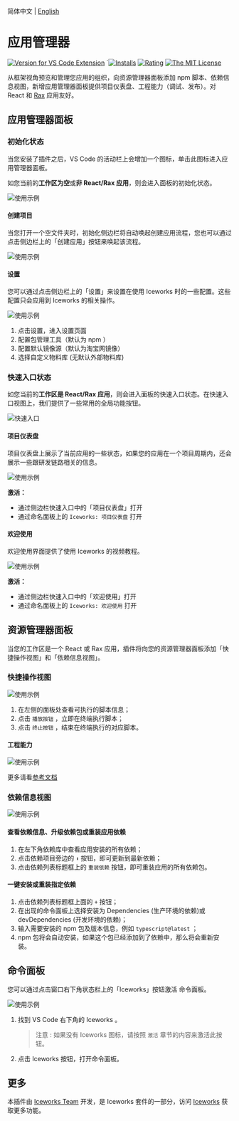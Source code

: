 简体中文 | [English](https://github.com/ice-lab/iceworks/blob/master/extensions/iceworks-app/README.md)

# 应用管理器

[![Version for VS Code Extension](https://vsmarketplacebadge.apphb.com/version-short/iceworks-team.iceworks-app.svg?logo=visual-studio-code)](https://marketplace.visualstudio.com/items?itemName=iceworks-team.iceworks-app)
`[![Installs](https://vsmarketplacebadge.apphb.com/installs-short/iceworks-team.iceworks-app.svg)](https://marketplace.visualstudio.com/items?itemName=iceworks-team.iceworks-app)
[![Rating](https://vsmarketplacebadge.apphb.com/rating-short/iceworks-team.iceworks-app.svg)](https://marketplace.visualstudio.com/items?itemName=iceworks-team.iceworks-app)
[![The MIT License](https://img.shields.io/badge/license-MIT-blue.svg)](http://opensource.org/licenses/MIT)

从框架视角预览和管理您应用的组织，向资源管理器面板添加 npm 脚本、依赖信息视图，新增应用管理器面板提供项目仪表盘、工程能力（调试、发布）。对 React 和 [Rax](https://rax.js.org/) 应用友好。

## 应用管理器面板

### 初始化状态

当您安装了插件之后，VS Code 的活动栏上会增加一个图标，单击此图标进入应用管理器面板。

如您当前的**工作区为空**或**非 React/Rax 应用**，则会进入面板的初始化状态。

![使用示例](https://user-images.githubusercontent.com/56879942/87553484-8e928980-c6e5-11ea-8183-a6ba7f4eae95.gif)

#### 创建项目

当您打开一个空文件夹时，初始化侧边栏将自动唤起创建应用流程，您也可以通过点击侧边栏上的「创建应用」按钮来唤起该流程。

![使用示例](https://user-images.githubusercontent.com/56879942/87407459-c4a41080-c5f4-11ea-882e-d198afc35413.png)

#### 设置

您可以通过点击侧边栏上的「设置」来设置在使用 Iceworks 时的一些配置。这些配置只会应用到 Iceworks 的相关操作。

![使用示例](https://img.alicdn.com/imgextra/i3/O1CN01nBuCWc1FXD6jPTK0o_!!6000000000496-2-tps-2880-1754.png)

1. 点击设置，进入设置页面
2. 配置包管理工具（默认为 npm ）
3. 配置默认镜像源（默认为淘宝网镜像）
4. 选择自定义物料库 (无默认外部物料库)

### 快速入口状态

如您当前的**工作区是 React/Rax 应用**，则会进入面板的快速入口状态。在快速入口视图上，我们提供了一些常用的全局功能按钮。

![快速入口](https://img.alicdn.com/imgextra/i3/O1CN01epkW5y1JGV7aJ1ghW_!!6000000001001-2-tps-2880-1754.png)

#### 项目仪表盘

项目仪表盘上展示了当前应用的一些状态，如果您的应用在一个项目周期内，还会展示一些跟研发链路相关的信息。

![使用示例](https://img.alicdn.com/imgextra/i3/O1CN01YaPauP1JSPQ0cIzIx_!!6000000001027-2-tps-2880-1754.png)

**激活：**

- 通过侧边栏快速入口中的「项目仪表盘」打开
- 通过命名面板上的 `Iceworks: 项目仪表盘` 打开

#### 欢迎使用

欢迎使用界面提供了使用 Iceworks 的视频教程。

![使用示例](https://img.alicdn.com/imgextra/i4/O1CN016qEXSF1l0ILd2gdL2_!!6000000004756-2-tps-2880-1754.png)

**激活：**

- 通过侧边栏快速入口中的「欢迎使用」打开
- 通过命名面板上的 `Iceworks: 欢迎使用` 打开

## 资源管理器面板

当您的工作区是一个 React 或 Rax 应用，插件将向您的资源管理器面板添加「快捷操作视图」和「依赖信息视图」。

### 快捷操作视图

![使用示例](https://img.alicdn.com/imgextra/i1/O1CN016x5akG1PgxhNAFXqY_!!6000000001871-2-tps-2880-1754.png)

1. 在左侧的面板处查看可执行的脚本信息；
2. 点击 `播放按钮` ，立即在终端执行脚本；
3. 点击 `终止按钮` ，结束在终端执行的对应脚本。

#### 工程能力

![使用示例](https://img.alicdn.com/tfs/TB1vCixhP39YK4jSZPcXXXrUFXa-1200-695.gif)

更多请看[参考文档](https://github.com/ice-lab/iceworks/blob/master/extensions/iceworks-app/docs/debug.md)

### 依赖信息视图

![使用示例](https://img.alicdn.com/imgextra/i2/O1CN01WZtDq8256yRFn77w5_!!6000000007478-2-tps-2880-1754.png)

#### 查看依赖信息、升级依赖包或重装应用依赖

1. 在左下角依赖库中查看应用安装的所有依赖；
2. 点击依赖项目旁边的 `⬆️` 按钮，即可更新到最新依赖；
3. 点击依赖列表标题框上的 `重装依赖` 按钮，即可重装应用的所有依赖包。

#### 一键安装或重装指定依赖

1. 点击依赖列表标题框上面的 `+` 按钮；
2. 在出现的命令面板上选择安装为 Dependencies (生产环境的依赖)或 devDependencies (开发环境的依赖)；
3. 输入需要安装的 npm 包及版本信息，例如 `typescript@latest` ；
4. npm 包将会自动安装，如果这个包已经添加到了依赖中，那么将会重新安装。

## 命令面板

您可以通过点击窗口右下角状态栏上的「Iceworks」按钮激活 命令面板。

![使用示例](https://user-images.githubusercontent.com/56879942/87544740-8d5b5f80-c6d9-11ea-85ff-bc31501911e1.gif)

1. 找到 VS Code 右下角的 Iceworks 。
    > 注意 : 如果没有 Iceworks 图标，请按照 `激活` 章节的内容来激活此按钮。
2. 点击 Iceworks 按钮，打开命令面板。

## 更多

本插件由 [Iceworks Team](https://marketplace.visualstudio.com/publishers/iceworks-team) 开发，是 Iceworks 套件的一部分，访问 [Iceworks](https://marketplace.visualstudio.com/items?itemName=iceworks-team.iceworks) 获取更多功能。
